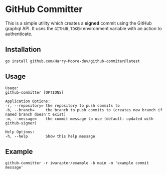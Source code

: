 # GitHub Committer

This is a simple utility which creates a __signed__ commit using the GitHub graphql API.
It uses the `GITHUB_TOKEN` environment variable with an action to authenticate. 

## Installation

```
go install github.com/Harry-Moore-dev/github-commiter@latest
```

## Usage

```help
Usage:
github-committer [OPTIONS]

Application Options:
-r, --repository= the repository to push commits to
-b, --branch=     the branch to push commits to (creates new branch if named branch doesn't exist)
-m, --message=    the commit message to use (default: updated with github-signer)

Help Options:
-h, --help        Show this help message
```

## Example

```
github-committer -r iwarapter/example -b main -m 'example commit message'
```